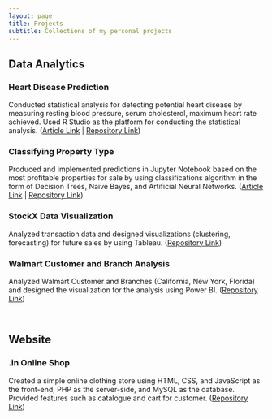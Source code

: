 ```yaml
---
layout: page
title: Projects
subtitle: Collections of my personal projects
---
```


## Data Analytics <br /> 
### Heart Disease Prediction
Conducted statistical analysis for detecting potential heart disease by measuring resting blood pressure, serum cholesterol, maximum heart rate achieved. Used R Studio as the platform for conducting the statistical analysis. ([Article Link](https://alvianpratama00.github.io/portfolio/2022-03-10-Heart-Disease-Prediction-Using-RStudio/) | [Repository Link](https://github.com/alvianpratama00/HeartDiseasePrediction_UsingRStudio)) <br />

### Classifying Property Type
Produced and implemented predictions in Jupyter Notebook based on the most profitable properties for sale by using classifications algorithm in the form of Decision Trees, Naive Bayes, and Artificial Neural Networks. ([Article Link](https://alvianpratama00.github.io/portfolio/2022-02-20-Analyze-Property-Type/) | [Repository Link](https://github.com/alvianpratama00/ClassifyingPropertyType_UsingJupyterNotebook)) <br />

### StockX Data Visualization
Analyzed transaction data and designed visualizations (clustering, forecasting) for future sales by using Tableau. ([Repository Link](https://github.com/alvianpratama00/TableauDataVisualization_StockXDataContest2019)) <br />

### Walmart Customer and Branch Analysis
Analyzed Walmart Customer and Branches (California, New York, Florida) and designed the visualization for the analysis using Power BI. ([Repository Link](https://github.com/alvianpratama00/WalmartAnalysis_UsingPowerBI)) 

<br />

## Website
### .in Online Shop
Created a simple online clothing store using HTML, CSS, and JavaScript as the front-end, PHP as the server-side, and MySQL as the database. Provided features such as catalogue and cart for customer. ([Repository Link](https://github.com/alvianpratama00/.inOnlineShop_WebProjectUsingPHP)) <br />

